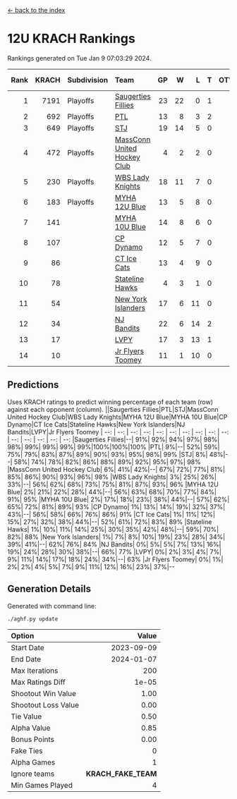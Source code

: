 [<- back to the index](readme.md)
# 12U KRACH Rankings
Rankings generated on Tue Jan  9 07:03:29 2024.

Rank|KRACH|Subdivision|Team|GP|W|L|T|OTW|OTL|SoS|Exp Wins|Win Diff
---:|---:|:---|:---|---:|---:|---:|---:|---:|---:|---:|---:|---:
1|7191|Playoffs|[Saugerties Fillies](https://gamesheetstats.com/seasons/3663/teams/140805/schedule)|23|22|0|1|0|0|207|23.3|-0.0
2|692|Playoffs|[PTL](https://gamesheetstats.com/seasons/3663/teams/140798/schedule)|13|8|3|2|0|1|1203|9.9|0.0
3|649|Playoffs|[STJ](https://gamesheetstats.com/seasons/3663/teams/140800/schedule)|19|14|5|0|1|0|887|14.9|0.0
4|472|Playoffs|[MassConn United Hockey Club](https://gamesheetstats.com/seasons/3663/teams/140797/schedule)|4|2|2|0|1|0|1653|2.9|0.0
5|230|Playoffs|[WBS Lady Knights](https://gamesheetstats.com/seasons/3663/teams/140808/schedule)|18|11|7|0|0|0|1286|11.9|0.0
6|183|Playoffs|[MYHA 12U Blue](https://gamesheetstats.com/seasons/3663/teams/140799/schedule)|13|5|8|0|0|1|872|5.9|0.0
7|141||[MYHA 10U Blue](https://gamesheetstats.com/seasons/3663/teams/140806/schedule)|14|8|6|0|0|1|626|8.9|0.0
8|107||[CP Dynamo](https://gamesheetstats.com/seasons/3663/teams/140802/schedule)|12|5|7|0|0|1|1762|5.9|0.0
9|86||[CT Ice Cats](https://gamesheetstats.com/seasons/3663/teams/140801/schedule)|13|4|9|0|1|1|1238|4.9|0.0
10|78||[Stateline Hawks](https://gamesheetstats.com/seasons/3663/teams/174606/schedule)|4|3|1|0|0|1|26|3.9|0.0
11|54||[New York Islanders](https://gamesheetstats.com/seasons/3663/teams/140809/schedule)|17|6|11|0|2|0|914|6.9|0.0
12|34||[NJ Bandits](https://gamesheetstats.com/seasons/3663/teams/140807/schedule)|22|6|14|2|1|1|1341|7.9|0.0
13|17||[LVPY](https://gamesheetstats.com/seasons/3663/teams/140804/schedule)|17|3|13|1|2|0|575|4.4|0.0
14|10||[Jr Flyers Toomey](https://gamesheetstats.com/seasons/3663/teams/140803/schedule)|11|1|10|0|0|1|202|1.9|0.0

## Predictions
Uses KRACH ratings to predict winning percentage of each team (row) against each opponent (column).
||Saugerties Fillies|PTL|STJ|MassConn United Hockey Club|WBS Lady Knights|MYHA 12U Blue|MYHA 10U Blue|CP Dynamo|CT Ice Cats|Stateline Hawks|New York Islanders|NJ Bandits|LVPY|Jr Flyers Toomey
| --: | --: | --: | --: | --: | --: | --: | --: | --: | --: | --: | --: | --: | --: | --: 
|Saugerties Fillies|--| 91%| 92%| 94%| 97%| 98%| 98%| 99%| 99%| 99%| 99%|100%|100%|100%
|PTL|  9%|--| 52%| 59%| 75%| 79%| 83%| 87%| 89%| 90%| 93%| 95%| 98%| 99%
|STJ|  8%| 48%|--| 58%| 74%| 78%| 82%| 86%| 88%| 89%| 92%| 95%| 97%| 98%
|MassConn United Hockey Club|  6%| 41%| 42%|--| 67%| 72%| 77%| 81%| 85%| 86%| 90%| 93%| 96%| 98%
|WBS Lady Knights|  3%| 25%| 26%| 33%|--| 56%| 62%| 68%| 73%| 75%| 81%| 87%| 93%| 96%
|MYHA 12U Blue|  2%| 21%| 22%| 28%| 44%|--| 56%| 63%| 68%| 70%| 77%| 84%| 91%| 95%
|MYHA 10U Blue|  2%| 17%| 18%| 23%| 38%| 44%|--| 57%| 62%| 65%| 72%| 81%| 89%| 93%
|CP Dynamo|  1%| 13%| 14%| 19%| 32%| 37%| 43%|--| 56%| 58%| 66%| 76%| 86%| 91%
|CT Ice Cats|  1%| 11%| 12%| 15%| 27%| 32%| 38%| 44%|--| 52%| 61%| 72%| 83%| 89%
|Stateline Hawks|  1%| 10%| 11%| 14%| 25%| 30%| 35%| 42%| 48%|--| 59%| 70%| 82%| 88%
|New York Islanders|  1%|  7%|  8%| 10%| 19%| 23%| 28%| 34%| 39%| 41%|--| 62%| 76%| 84%
|NJ Bandits|  0%|  5%|  5%|  7%| 13%| 16%| 19%| 24%| 28%| 30%| 38%|--| 66%| 77%
|LVPY|  0%|  2%|  3%|  4%|  7%|  9%| 11%| 14%| 17%| 18%| 24%| 34%|--| 63%
|Jr Flyers Toomey|  0%|  1%|  2%|  2%|  4%|  5%|  7%|  9%| 11%| 12%| 16%| 23%| 37%|--

## Generation Details

Generated with command line:
```
./aghf.py update
```

| Option | Value |
| :----- | ----: |
| Start Date | 2023-09-09 |
| End Date | 2024-01-07 |
| Max Iterations | 200 |
| Max Ratings Diff | 1e-05 |
| Shootout Win Value | 1.00 |
| Shootout Loss Value | 0.00 |
| Tie Value | 0.50 |
| Alpha Value | 0.85 |
| Bonus Points | 0.00 |
| Fake Ties | 0 |
| Alpha Games | 1 |
| Ignore teams | __KRACH_FAKE_TEAM__ |
| Min Games Played | 4 |

